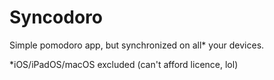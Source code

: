 # Syncodoro

Simple pomodoro app, but synchronized on all* your devices.  
  
*iOS/iPadOS/macOS excluded (can't afford licence, lol)